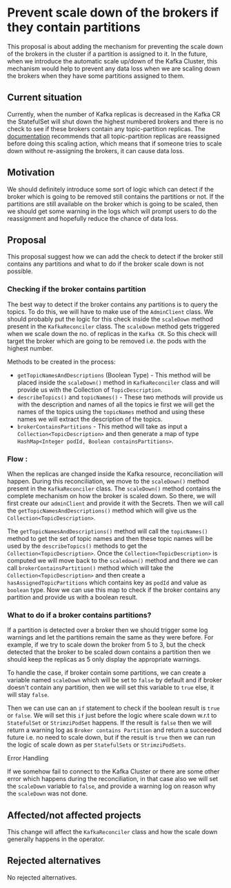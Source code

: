 
# Prevent scale down of the brokers if they contain partitions

This proposal is about adding the mechanism for preventing the scale down of the brokers in the cluster if a partition is assigned to it.
In the future, when we introduce the automatic scale up/down of the Kafka Cluster, this mechanism would help to prevent any data loss when we are scaling down the brokers when they have some partitions assigned to them.

## Current situation

Currently, when the number of Kafka replicas is decreased in the Kafka CR the StatefulSet will shut down the highest numbered brokers and there is no check to see if these brokers contain any topic-partition replicas.
The [documentation](https://strimzi.io/docs/operators/latest/configuring.html#scaling-clusters-str) recommends that all topic-partition replicas are reassigned before doing this scaling action, which means that if someone tries to scale down without re-assigning the brokers, it can cause data loss.

## Motivation

We should definitely introduce some sort of logic which can detect if the broker which is going to be removed still contains the partitions or not.
If the partitions are still available on the broker which is going to be scaled, then we should get some warning in the logs which will prompt users to do the reassignment and hopefully reduce the chance of data loss.

## Proposal

This proposal suggest how we can add the check to detect if the broker still contains any partitions and what to do if the broker scale down is not possible.

### Checking if the broker contains partition
The best way to detect if the broker contains any partitions is to query the topics.
To do this, we will have to make use of the `AdminClient` class.
We should probably put the logic for this check inside the `scaleDown` method present in the `KafkaReconciler` class.
The `scaleDown` method gets triggered when we scale down the no. of replicas in the `Kafka CR`.
So this check will target the broker which are going to be removed i.e. the pods with the highest number.

Methods to be created in the process:

- `getTopicNamesAndDescriptions` (Boolean Type) - This method will be placed inside the `scaleDown()` method in `KafkaReconciler` class and will provide us with the Collection of `TopicDescription`.
- `describeTopics()` and `topicNames()`  - These two methods will provide us with the description and names of all the topics ie first we will get the names of the topics using the `topicNames` method and using these names we will extract the description of the topics.
- `brokerContainsPartitions` - This method will take as input a `Collection<TopicDescription>` and then generate a map of type `HashMap<Integer podId, Boolean containsPartitions>`.
### Flow :

When the replicas are changed inside the Kafka resource, reconciliation will happen.
During this reconciliation, we move to the `scaleDown()` method present in the `KafkaReconciler` class.
The `scaleDown()` method contains the complete mechanism on how the broker is scaled down. So there, we will first create our `adminClient` and provide it with the Secrets.
Then we will call the `getTopicNamesAndDescriptions()` method which will give us the `Collection<TopicDescription>`. 

The `getTopicNamesAndDescriptions()` method will call the `topicNames()` method to get the set of topic names and then these topic names will be used by the `describeTopics()` methods to get the `Collection<TopicDescription>`. 
Once the `Collection<TopicDescription>` is computed we will move back to the `scaledown()` method and there we can call `brokerContainsPartition()` method which will take the `Collection<TopicDescription>` and then create a `hasAssignedTopicPartitions` which contains key as `podId` and value as `boolean` type. Now we can use this map to check if the broker contains any partition and provide us with a boolean result. 
### What to do if a broker contains partitions?
If a partition is detected over a broker then we should trigger some log warnings and let the partitions remain the same as they were before.
For example, if we try to scale down the broker from 5 to 3, but the check detected that the broker to be scaled down contains a partition then we should keep the replicas as 5 only display the appropriate warnings.

To handle the case, if broker contain some partitions, we can  create a variable named `scaleDown` which will be set to `false` by default and if broker doesn't contain any partition, then we will set this variable to `true` else, it will stay `false`.

Then we can use can an `if` statement to check if the boolean result is `true` or `false`. We will set this `if` just before the logic where scale down w.r.t to `StatefulSet` or `StrimziPodSet` happens. If the result is `false` then we will return a warning log as `Broker contains Partition` and return a succeeded future i.e. no need to scale down, but if the result is `true` then we can run the logic of scale down as per `StatefulSets` or `StrimziPodSets`.

Error Handling

If we somehow fail to connect to the Kafka Cluster or there are some other error which happens during the reconciliation, in that case also we will set the `scaleDown` variable to `false`, and provide a warning log on reason why the `scaleDown` was not done.

## Affected/not affected projects

This change will affect the `KafkaReconciler` class and how the scale down generally happens in the operator.

## Rejected alternatives

No rejected alternatives.